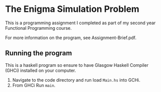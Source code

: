 # The Enigma Simulation Problem

This is a programming assignment I completed as part of my second year Functional Programming course. 

For more information on the program, see Assignment-Brief.pdf.


## Running the program
This is a haskell program so ensure to have 
Glasgow Haskell Compiler (GHCi) installed on your computer. 

1. Navigate to the code directory and run load `Main.hs` into GCHi.
2. From GHCi Run `main`. 
